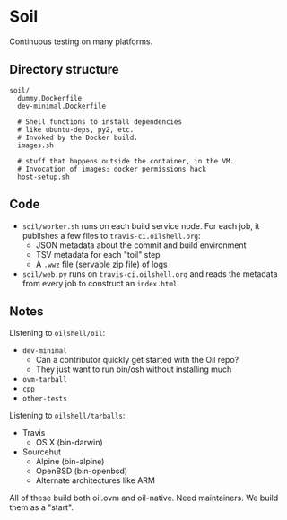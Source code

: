 Soil
====

Continuous testing on many platforms.

## Directory structure

    soil/
      dummy.Dockerfile
      dev-minimal.Dockerfile

      # Shell functions to install dependencies
      # like ubuntu-deps, py2, etc.
      # Invoked by the Docker build.
      images.sh

      # stuff that happens outside the container, in the VM.
      # Invocation of images; docker permissions hack
      host-setup.sh

## Code

- `soil/worker.sh` runs on each build service node.  For each job, it
  publishes a few files to `travis-ci.oilshell.org`:
  - JSON metadata about the commit and build environment
  - TSV metadata for each "toil" step
  - A `.wwz` file (servable zip file) of logs
- `soil/web.py` runs on `travis-ci.oilshell.org` and reads the metadata from
  every job to construct an `index.html`.

## Notes

Listening to `oilshell/oil`:

- `dev-minimal`
  - Can a contributor quickly get started with the Oil repo?
  - They just want to run bin/osh without installing much
- `ovm-tarball`
- `cpp`
- `other-tests`

Listening to `oilshell/tarballs`:

- Travis
  - OS X (bin-darwin)
- Sourcehut
  - Alpine (bin-alpine)
  - OpenBSD (bin-openbsd)
  - Alternate architectures like ARM

All of these build both oil.ovm and oil-native.  Need maintainers.  We build
them as a "start".

